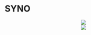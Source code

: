 # SYNO
<p align = 'center'>
  <img
    src="https://github-readme-stats.vercel.app/api/top-langs/?username=SYNO-Dev&layout=compact&theme=github_dark&hide_border=true"
  />
  <br>
  <img
    src="https://github-readme-stats.vercel.app/api?username=SYNO-Dev&count_private=true&include_all_commits=true&show_icons=true&theme=github_dark&hide_title=true&hide_border=true"
  />
  <br><br>
  
</p>

